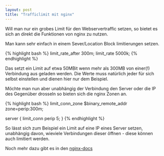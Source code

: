 ```yaml
---
layout: post
title: "Trafficlimit mit nginx"
---
```

Will man nur ein grobes Limit für den Webservertraffic setzen, so bietet es sich an direkt die Funktionen von nginx zu nutzen.

Man kann sehr einfach in einem Sever/Location Block limitierungen setzen.

{% highlight bash %}
limit_rate_after 300m;
limit_rate 5000k;
{% endhighlight %}

Das setzt ein Limit auf etwa 50MBit wenn mehr als 300MB von einer(!) Verbindung aus geladen werden. Die Werte muss natürlich jeder für sich selbst einstellen und dienen hier nur dem Beispiel.

Möchte man nun aber unabhängig der Verbindung den Server oder die IP des Gegenüber drosseln so bieten sich die nginx Zonen an.

{% highlight bash %}
limit_conn_zone $binary_remote_addr zone=perip:300m;

server {
  limit_conn perip 5;
}
{% endhighlight %}

So lässt sich zum Beispiel ein Limit auf eine IP eines Server setzen, unabhängig davon, wieviele Verbindungen dieser öffnen - diese können auch limitiert werden.

Noch mehr dazu gibt es in den [nginx-docs]

[nginx-docs]: http://nginx.org/en/docs/http/ngx_http_limit_conn_module.html
